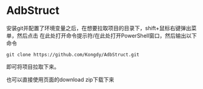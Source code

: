 # AdbStruct


安装git并配置了环境变量之后，在想要拉取项目的目录下，shift+鼠标右键弹出菜单，然后点击 在此处打开命令提示符/在此处打开PowerShell窗口，然后输出以下命令
```
git clone https://github.com/Kongdy/AdbStruct.git
```
即可将项目拉取下来。

也可以直接使用页面的download zip下载下来
